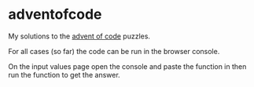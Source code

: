 # adventofcode

My solutions to the [advent of code](https://adventofcode.com/) puzzles.

For all cases (so far) the code can be run in the browser console. 

On the input values page open the console and paste the function in then run the function to get the answer.
